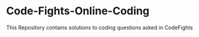 # Code-Fights-Online-Coding
This Repository contains solutions to coding questions asked in CodeFights
